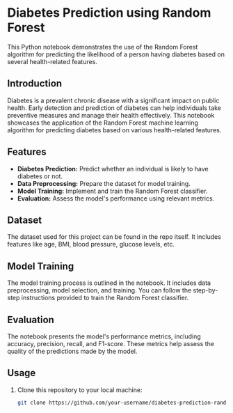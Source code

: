 # Diabetes Prediction using Random Forest

This Python notebook demonstrates the use of the Random Forest algorithm for predicting the likelihood of a person having diabetes based on several health-related features.

## Introduction

Diabetes is a prevalent chronic disease with a significant impact on public health. 
Early detection and prediction of diabetes can help individuals take preventive measures and manage their health effectively. 
This notebook showcases the application of the Random Forest machine learning algorithm for predicting diabetes based on various health-related features.

## Features

- **Diabetes Prediction:** Predict whether an individual is likely to have diabetes or not.
- **Data Preprocessing:** Prepare the dataset for model training.
- **Model Training:** Implement and train the Random Forest classifier.
- **Evaluation:** Assess the model's performance using relevant metrics.

## Dataset

The dataset used for this project can be found in the repo itself. It includes features like age, BMI, blood pressure, glucose levels, etc.

## Model Training

The model training process is outlined in the notebook. It includes data preprocessing, model selection, and training. 
You can follow the step-by-step instructions provided to train the Random Forest classifier.

## Evaluation

The notebook presents the model's performance metrics, including accuracy, precision, recall, and F1-score. 
These metrics help assess the quality of the predictions made by the model.

## Usage

1. Clone this repository to your local machine:

   ```bash
   git clone https://github.com/your-username/diabetes-prediction-random-forest.git
